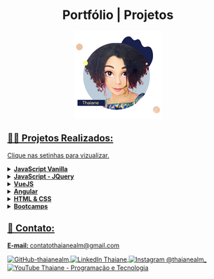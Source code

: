 # <h1 align="center" >Portfólio | Projetos</h1>

<p align="center">
<a href="https://github.com/thaianealm">
<img  width=""  height=""  src="./img/Thaiane.png">
</p>

## 👩‍💻 Projetos Realizados:

<p>Clique nas setinhas para vizualizar.</p>

<!-- JavaScript -->
<details>
    <summary><strong> JavaScript Vanilla </strong></summary>
    <br />
    <div align="left">
        <table border=1>
            <tr>
                <th colspan="4">Projetos feitos com JavaScript Vanilla (JS puro)</th>
            </tr>
            <tr>
                <th colspan="4"></th>
            </tr>
            <tr>
                <th>Nome do Projeto</th>
                <th>Arquivo</th>
                <th>Status</th>
            </tr>
            <tr>
                <td>Site Agência Fictícia</td>
                <td><a href="https://github.com/thaianealm/site-agencia-ficticia">Visualizar</a></td>
                <td align="center">✅</td>
            </tr>
            <tr>
                <td>Mini calendário</td>
                <td><a href="https://github.com/thaianealm/html-css-javascript/tree/main/mini-calendar">Visualizar</a></td>
                <td align="center">✅</td>
            </tr>
             <tr>
                <td>Contador</td>
                <td><a href="https://github.com/thaianealm/html-css-javascript/tree/main/counter">Visualizar</a></td>
                <td align="center">✅</td>
            </tr>
            <tr>
                <td>Mudando a cor de fundo</td>
                <td><a href="https://github.com/thaianealm/html-css-javascript/tree/main/change-background">Visualizar</a></td>
                <td align="center">✅</td>
            </tr>
            <tr>
                <td>Verificador de idade</td>
                <td><a href="https://github.com/thaianealm/verificador-de-idade">Visualizar</a></td>
                <td align="center">🚧</td>
            </tr>
             <tr>
                <td>Pokedéx</td>
                <td><a href="https://github.com/thaianealm/pokedex">Visualizar</a></td>
                <td align="center">🚧</td>
            </tr>
          </table>
       </div>
</details>

<!-- JQuery -->
<details>
    <summary><strong> JavaScript - JQuery </strong></summary>
    <br />
    <div align="left">
        <table border=1>
            <tr>
                <th colspan="4">Projetos feitos com JavaScript - JQuery</th>
            </tr>
            <tr>
                <th colspan="4"></th>
            </tr>
            <tr>
                <th>Nome do Projeto</th>
                <th>Arquivo</th>
                <th>Status</th>
            </tr>
            <tr>
                <td>Clone Netflix</td>
                <td><a href="https://github.com/thaianealm/netflix-clone">Visualizar</a></td>
                <td align="center">✅</td>
            </tr>
          </table>
       </div>
</details>

<!-- VueJS -->
<details>
    <summary><strong> VueJS </strong></summary>
    <br />
    <div align="left">
        <table border=1>
            <tr>
                <th colspan="4">Projetos feitos com VueJS</th>
            </tr>
            <tr>
                <th colspan="4"></th>
            </tr>
            <tr>
                <th>Nome do Projeto</th>
                <th>Arquivo</th>
                <th>Status</th>
            </tr>
            <tr>
                <td>Monte Seu Hambúrguer</td>
                <td><a href="https://github.com/thaianealm/make-your-burger-vue.js">Visualizar</a></td>
                <td align="center">✅</td>
            </tr>
            <tr>
                <td>Contador</td>
                <td><a href="https://github.com/thaianealm/Vue.js-Countapp">Visualizar</a></td>
                <td align="center">✅</td>
            </tr>
          </table>
       </div>
</details>

<!-- Angular -->
<details>
    <summary><strong> Angular </strong></summary>
    <br />
    <div align="left">
        <table border=1>
            <tr>
                <th colspan="4">Projetos feitos com Angular</th>
            </tr>
            <tr>
                <th colspan="4"></th>
            </tr>
            <tr>
                <th>Nome do Projeto</th>
                <th>Arquivo</th>
                <th>Status</th>
            </tr>
            <tr>
                <td>API Rest para criar extratos bancários</td>
                <td><a href="https://github.com/thaianealm/bankline-app">Visualizar</a></td>
                <td align="center">✅</td>
            </tr>
            <tr>
                <td>Contador</td>
                <td><a href="https://github.com/thaianealm/Angular-Counterapp">Visualizar</a></td>
                <td align="center">✅</td>
            </tr>
          </table>
       </div>
</details>

<!-- HTML & CSS -->
<details>
    <summary><strong> HTML & CSS </strong></summary>
    <br />
    <div align="left">
        <table border=1>
            <tr>
                <th colspan="4">Projetos feitos com HTML & CSS (puro)</th>
            </tr>
            <tr>
                <th colspan="4"></th>
            </tr>
            <tr>
                <th>Nome do Projeto</th>
                <th>Arquivo</th>
                <th>Status</th>
            </tr>
            <tr>
                <td>Clone da Página inicial do site de streaming Netflix</td>
                <td><a href="https://github.com/thaianealm/pagina-inicial-nt-flix">Visualizar</a></td>
                <td align="center">✅</td>
          </tr>
           <tr>
                <td>Clone Página de login do Instagram</td>
                <td><a href="https://github.com/thaianealm/html-css-javascript/tree/main/instagram-login-page">Visualizar</a></td>
                <td align="center">✅</td>
          </tr>
          <tr>
                <td>Página de login</td>
                <td><a href="https://github.com/thaianealm/forms">Visualizar</a></td>
                <td align="center">✅</td>
          </tr>
           <tr>
                <td>Página de login, cadastro e recuperação de senha</td>
                <td><a href="https://github.com/thaianealm/pagina-de-login-responsiva">Visualizar</a></td>
                <td align="center">🚧</td>
          </tr>
            <tr>
          </table>
       </div>
</details>

<!-- Bootcamps -->
<details>
    <summary><strong> Bootcamps </strong></summary>
    <br />
    <div align="left">
        <table border=1>
            <tr>
                <th colspan="4">Bootcamps</th>
            </tr>
            <tr>
                <th colspan="4"></th>
            </tr>
            <tr>
                <th>Nome do Projeto</th>
                <th>Arquivo</th>
                <th>Status</th>
            </tr>
            <tr>
                <td>Bootcamp Órbi Web Games Developer 🎮</td>
                <td><a href="https://github.com/thaianealm/bootcamp-orbi-web-games-developer">Visualizar</a></td>
                <td align="center">✅</td>
            </tr>
            <tr>
                <td>Duck Game 🐤🎮</td>
                <td><a href="https://github.com/thaianealm/duck-game-html-css-javascript">Visualizar</a></td>
                <td align="center">✅</td>
            </tr>
          </table>
       </div>
</details>

## 📱 Contato:

<strong> E-mail: </strong> contatothaianealm@gmail.com
<div align="left">
    <a href="https://github.com/thaianealm" target="blank"><img align="center" src="https://1000logos.net/wp-content/uploads/2021/05/GitHub-logo.png" alt="GitHub-thaianealm" height="50" width="90" />
    </a>
    <a href="https://www.linkedin.com/in/t-thaiane/" target="blank"><img align="center" src="https://img.shields.io/badge/LinkedIn-0077B5?style=for-the-badge&logo=linkedin&logoColor=white" alt="LinkedIn Thaiane"/>
    </a>  
    <a href="https://www.instagram.com/thaianealm_/" target="blank"><img align="center" src="https://img.shields.io/badge/Instagram-E4405F?style=for-the-badge&logo=instagram&logoColor=white" alt="Instagram @thaianealm_"/>
    </a>  
    <a href="https://www.youtube.com/channel/UCgWREy9JEEoMiT1L3ZizvPQ" target="blank"><img align="center" src="https://img.shields.io/badge/YouTube-FF0000?style=for-the-badge&logo=youtube&logoColor=white" alt="YouTube Thaiane - Programação e Tecnologia"/>
    </a>
  <br>
</div>
